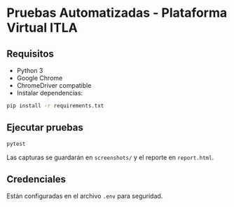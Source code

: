 # Pruebas Automatizadas - Plataforma Virtual ITLA

## Requisitos
- Python 3
- Google Chrome
- ChromeDriver compatible
- Instalar dependencias:
```bash
pip install -r requirements.txt
```

## Ejecutar pruebas
```bash
pytest
```

Las capturas se guardarán en `screenshots/` y el reporte en `report.html`.

## Credenciales
Están configuradas en el archivo `.env` para seguridad.

